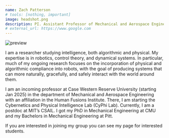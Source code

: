 ```yaml
---
name: Zach Patterson
# tools: [nothing, important]
image: headshot.png
description: PI. Assistant Professor of Mechanical and Aerospace Engineering at Case Western.
# external_url: https://www.google.com
---
```


![preview](headshot.png)

I am a researcher studying intelligence, both algorithmic and physical. My expertise is in robotics, control theory, and dynamical systems. In particular, much of my ongoing research focuses on the incorporation of physical and algorithmic compliance into robots, with the goal of producing systems that can more naturally, gracefully, and safely interact with the world around them.

I am an incoming professor at Case Western Reserve University (starting Jan 2025) in the department of Mechanical and Aerospace Engineering with an affiliation in the Human Fusions Institute. There, I am starting the Cybernetics and Physical Intelligence Lab (CyPhi Lab). Currently, I am a postdoc at MIT’s CSAIL. I got my PhD in Mechanical Engineering at CMU and my Bachelors in Mechanical Engineering at Pitt.

If you are interested in joining my group you can see my page for interested students.